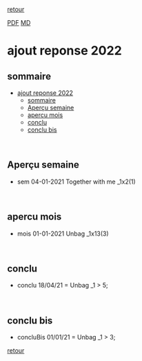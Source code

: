 [retour](./../index.html)
<!-- -->
[PDF](./apercu22.pdf) [MD](./apercu22.md) 

# ajout reponse 2022

## sommaire
- [ajout reponse 2022](#ajout-reponse-2022)
  - [sommaire](#sommaire)
  - [Aperçu semaine](#aperçu-semaine)
  - [apercu mois](#apercu-mois)
  - [conclu](#conclu)
  - [conclu bis](#conclu-bis)


<div style="page-break-after: always; visibility: hidden"> 
\pagebreak 
</div>

## Aperçu semaine
- sem 04-01-2021 Together with me _1x2(1) 






<div style="page-break-after: always; visibility: hidden"> 
\pagebreak 
</div>

## apercu mois
- mois 01-01-2021 Unbag _1x13(3) 








<div style="page-break-after: always; visibility: hidden"> 
\pagebreak 
</div>

## conclu
* conclu 18/04/21 = Unbag _1 > 5; 







<div style="page-break-after: always; visibility: hidden"> 
\pagebreak 
</div>

## conclu bis

* concluBis 01/01/21 = Unbag _1 > 3; 







[retour](./../index.html)